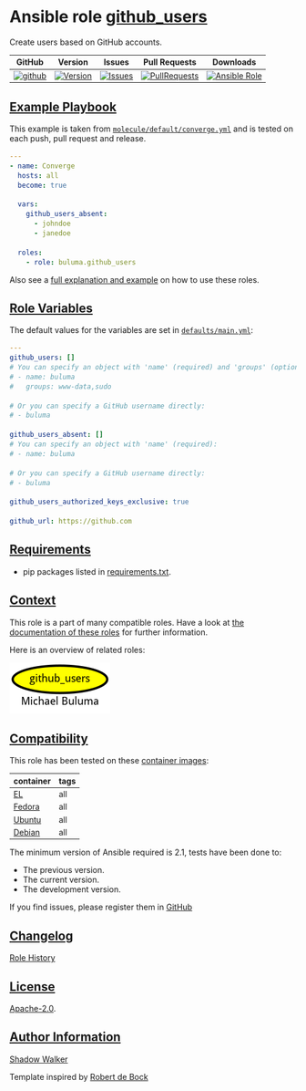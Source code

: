 # Ansible role [github_users](https://galaxy.ansible.com/ui/standalone/roles/buluma/github_users/documentation)

Create users based on GitHub accounts.

|GitHub|Version|Issues|Pull Requests|Downloads|
|------|-------|------|-------------|---------|
|[![github](https://github.com/buluma/ansible-role-github_users/actions/workflows/molecule.yml/badge.svg)](https://github.com/buluma/ansible-role-github_users/actions/workflows/molecule.yml)|[![Version](https://img.shields.io/github/release/buluma/ansible-role-github_users.svg)](https://github.com/buluma/ansible-role-github_users/releases/)|[![Issues](https://img.shields.io/github/issues/buluma/ansible-role-github_users.svg)](https://github.com/buluma/ansible-role-github_users/issues/)|[![PullRequests](https://img.shields.io/github/issues-pr-closed-raw/buluma/ansible-role-github_users.svg)](https://github.com/buluma/ansible-role-github_users/pulls/)|[![Ansible Role](https://img.shields.io/ansible/role/d/buluma/github_users)](https://galaxy.ansible.com/ui/standalone/roles/buluma/github_users/documentation)|

## [Example Playbook](#example-playbook)

This example is taken from [`molecule/default/converge.yml`](https://github.com/buluma/ansible-role-github_users/blob/master/molecule/default/converge.yml) and is tested on each push, pull request and release.

```yaml
---
- name: Converge
  hosts: all
  become: true

  vars:
    github_users_absent:
      - johndoe
      - janedoe

  roles:
    - role: buluma.github_users
```

Also see a [full explanation and example](https://buluma.github.io/how-to-use-these-roles.html) on how to use these roles.

## [Role Variables](#role-variables)

The default values for the variables are set in [`defaults/main.yml`](https://github.com/buluma/ansible-role-github_users/blob/master/defaults/main.yml):

```yaml
---
github_users: []
# You can specify an object with 'name' (required) and 'groups' (optional):
# - name: buluma
#   groups: www-data,sudo

# Or you can specify a GitHub username directly:
# - buluma

github_users_absent: []
# You can specify an object with 'name' (required):
# - name: buluma

# Or you can specify a GitHub username directly:
# - buluma

github_users_authorized_keys_exclusive: true

github_url: https://github.com
```

## [Requirements](#requirements)

- pip packages listed in [requirements.txt](https://github.com/buluma/ansible-role-github_users/blob/master/requirements.txt).


## [Context](#context)

This role is a part of many compatible roles. Have a look at [the documentation of these roles](https://buluma.github.io/) for further information.

Here is an overview of related roles:

![dependencies](https://raw.githubusercontent.com/buluma/ansible-role-github_users/png/requirements.png "Dependencies")

## [Compatibility](#compatibility)

This role has been tested on these [container images](https://hub.docker.com/u/buluma):

|container|tags|
|---------|----|
|[EL](https://hub.docker.com/repository/docker/buluma/enterpriselinux/general)|all|
|[Fedora](https://hub.docker.com/repository/docker/buluma/fedora/general)|all|
|[Ubuntu](https://hub.docker.com/repository/docker/buluma/ubuntu/general)|all|
|[Debian](https://hub.docker.com/repository/docker/buluma/debian/general)|all|

The minimum version of Ansible required is 2.1, tests have been done to:

- The previous version.
- The current version.
- The development version.

If you find issues, please register them in [GitHub](https://github.com/buluma/ansible-role-github_users/issues)

## [Changelog](#changelog)

[Role History](https://github.com/buluma/ansible-role-github_users/blob/master/CHANGELOG.md)

## [License](#license)

[Apache-2.0](https://github.com/buluma/ansible-role-github_users/blob/master/LICENSE).

## [Author Information](#author-information)

[Shadow Walker](https://buluma.github.io/)


Template inspired by [Robert de Bock](https://github.com/robertdebock)
